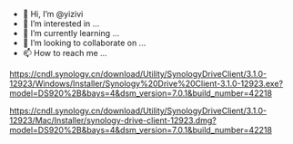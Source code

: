 - 👋 Hi, I’m @yizivi
- 👀 I’m interested in ...
- 🌱 I’m currently learning ...
- 💞️ I’m looking to collaborate on ...
- 📫 How to reach me ...

<!---
yizivi/yizivi is a ✨ special ✨ repository because its `README.md` (this file) appears on your GitHub profile.
You can click the Preview link to take a look at your changes.
--->

https://cndl.synology.cn/download/Utility/SynologyDriveClient/3.1.0-12923/Windows/Installer/Synology%20Drive%20Client-3.1.0-12923.exe?model=DS920%2B&bays=4&dsm_version=7.0.1&build_number=42218

https://cndl.synology.cn/download/Utility/SynologyDriveClient/3.1.0-12923/Mac/Installer/synology-drive-client-12923.dmg?model=DS920%2B&bays=4&dsm_version=7.0.1&build_number=42218
